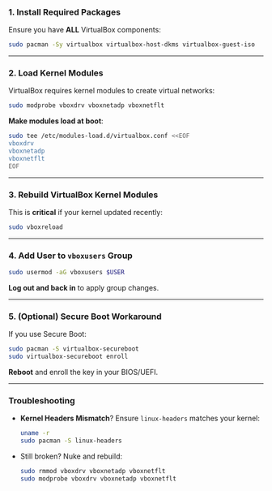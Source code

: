 ### **1. Install Required Packages**
Ensure you have **ALL** VirtualBox components:
```bash
sudo pacman -Sy virtualbox virtualbox-host-dkms virtualbox-guest-iso
```

---

### **2. Load Kernel Modules**
VirtualBox requires kernel modules to create virtual networks:
```bash
sudo modprobe vboxdrv vboxnetadp vboxnetflt
```

**Make modules load at boot**:
```bash
sudo tee /etc/modules-load.d/virtualbox.conf <<EOF
vboxdrv
vboxnetadp
vboxnetflt
EOF
```

---

### **3. Rebuild VirtualBox Kernel Modules**
This is **critical** if your kernel updated recently:
```bash
sudo vboxreload
```

---

### **4. Add User to `vboxusers` Group**
```bash
sudo usermod -aG vboxusers $USER
```
**Log out and back in** to apply group changes.

---

### **5. (Optional) Secure Boot Workaround**
If you use Secure Boot:
```bash
sudo pacman -S virtualbox-secureboot
sudo virtualbox-secureboot enroll
```
**Reboot** and enroll the key in your BIOS/UEFI.

---
### **Troubleshooting**
- **Kernel Headers Mismatch**? Ensure `linux-headers` matches your kernel:
  ```bash
  uname -r
  sudo pacman -S linux-headers
  ```
- Still broken? Nuke and rebuild:
  ```bash
  sudo rmmod vboxdrv vboxnetadp vboxnetflt
  sudo modprobe vboxdrv vboxnetadp vboxnetflt
  ```
